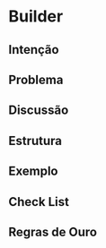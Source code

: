 # Builder
## Intenção

## Problema

## Discussão

## Estrutura

## Exemplo

## Check List

## Regras de Ouro
